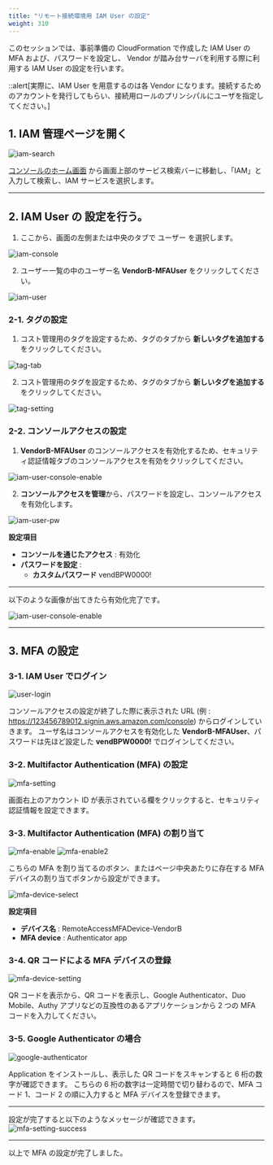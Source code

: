 ```yaml
---
title: "リモート接続環境用 IAM User の設定"
weight: 310
---
```


このセッションでは、事前準備の CloudFormation で作成した IAM User の MFA および、パスワードを設定し、 Vendor が踏み台サーバを利用する際に利用する IAM User の設定を行います。

::alert[実際に、IAM User を用意するのは各 Vendor になります。接続するためのアカウントを発行してもらい、接続用ロールのプリンシパルにユーザを指定してください。]

## 1. IAM 管理ページを開く
![iam-search](/static/02_RemoteSettingHand/02_05_ConnectRole/iam_search.png)

[コンソールのホーム画面](https://console.aws.amazon.com/console) から画面上部のサービス検索バーに移動し、「IAM」と入力して検索し、IAM サービスを選択します。

---
## 2. IAM User の 設定を行う。

1. ここから、画面の左側または中央のタブで ユーザー を選択します。

![iam-console](/static/03_RemoteUser/03_01_IAMUserMFA/iam_console.png)

2. ユーザー一覧の中のユーザー名 **VendorB-MFAUser** をクリックしてください。

![iam-user](/static/03_RemoteUser/03_01_IAMUserMFA/iam_user.png)

### 2-1. タグの設定
1. コスト管理用のタグを設定するため、タグのタブから **新しいタグを追加する** をクリックしてください。

![tag-tab](/static/03_RemoteUser/03_01_IAMUserMFA/tag_tab.png)

2. コスト管理用のタグを設定するため、タグのタブから **新しいタグを追加する** をクリックしてください。

![tag-setting](/static/03_RemoteUser/03_01_IAMUserMFA/tag_setting.png)

### 2-2. コンソールアクセスの設定
1. **VendorB-MFAUser** のコンソールアクセスを有効化するため、セキュリティ認証情報タブのコンソールアクセスを有効をクリックしてください。

![iam-user-console-enable](/static/03_RemoteUser/03_01_IAMUserMFA/iam_user_console_enable.png)

2. **コンソールアクセスを管理**から、パスワードを設定し、コンソールアクセスを有効化します。

![iam-user-pw](/static/03_RemoteUser/03_01_IAMUserMFA/iam_user_pw.png)

**設定項目**
- **コンソールを通じたアクセス** : 有効化
- **パスワードを設定** :
  - **カスタムパスワード** vendBPW0000!

---
以下のような画像が出てきたら有効化完了です。

![iam-user-console-enable](/static/03_RemoteUser/03_01_IAMUserMFA/iam_user_console_enable.png)

---
## 3. MFA の設定
### 3-1. IAM User でログイン
![user-login](/static/03_RemoteUser/03_01_IAMUserMFA/user_login.png)

コンソールアクセスの設定が終了した際に表示された URL (例 : https://123456789012.signin.aws.amazon.com/console) からログインしていきます。
ユーザ名はコンソールアクセスを有効化した **VendorB-MFAUser**、パスワードは先ほど設定した **vendBPW0000!** でログインしてください。

### 3-2. Multifactor Authentication (MFA) の設定
![mfa-setting](/static/03_RemoteUser/03_01_IAMUserMFA/mfa_setting.png)

画面右上のアカウント ID が表示されている欄をクリックすると、セキュリティ認証情報を設定できます。

### 3-3. Multifactor Authentication (MFA) の割り当て
![mfa-enable](/static/03_RemoteUser/03_01_IAMUserMFA/mfa_enable.png)
![mfa-enable2](/static/03_RemoteUser/03_01_IAMUserMFA/mfa_enable2.png)

こちらの MFA を割り当てるのボタン、またはページ中央あたりに存在する MFA デバイスの割り当てボタンから設定ができます。

![mfa-device-select](/static/03_RemoteUser/03_01_IAMUserMFA/mfa_device_select.png)

**設定項目**
- **デバイス名** : RemoteAccessMFADevice-VendorB
- **MFA device** : Authenticator app

### 3-4. QR コードによる MFA デバイスの登録
![mfa-device-setting](/static/03_RemoteUser/03_01_IAMUserMFA/mfa_device_setting.png)

QR コードを表示から、QR コードを表示し、Google Authenticator、Duo Mobile、Authy アプリなどの互換性のあるアプリケーションから 2 つの MFA コードを入力してください。

### 3-5. Google Authenticator の場合
![google-authenticator](/static/03_RemoteUser/03_01_IAMUserMFA/google_authenticator.png)

Application をインストールし、表示した QR コードをスキャンすると 6 桁の数字が確認できます。
こちらの 6 桁の数字は一定時間で切り替わるので、MFA コード 1、コード 2 の順に入力すると MFA デバイスを登録できます。

---
設定が完了すると以下のようなメッセージが確認できます。
![mfa-setting-success](/static/03_RemoteUser/03_01_IAMUserMFA/mfa_setting_success.png)

---
以上で MFA の設定が完了しました。